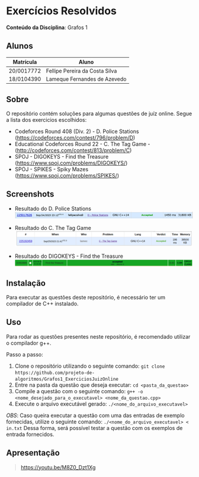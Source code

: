 # Exercícios Resolvidos

**Conteúdo da Disciplina**: Grafos 1

## Alunos

|Matrícula | Aluno |
| -- | -- |
| 20/0017772  |  Fellipe Pereira da Costa Silva |
| 18/0104390  |  Lameque Fernandes de Azevedo |

## Sobre 

O repositório contém soluções para algumas questões de juíz online. Segue a lista dos exercicios escolhidos:

- Codeforces Round 408 (Div. 2) - D. Police Stations (https://codeforces.com/contest/796/problem/D)
- Educational Codeforces Round 22 - C. The Tag Game - (http://codeforces.com/contest/813/problem/C)
- SPOJ - DIGOKEYS - Find the Treasure (https://www.spoj.com/problems/DIGOKEYS/)
- SPOJ - SPIKES - Spiky Mazes (https://www.spoj.com/problems/SPIKES/)


## Screenshots

- Resultado do D. Police Stations
![Resultado do D. Police Stations](assets/submit_d_police_stations.png)

- Resultado do C. The Tag Game
![Resultado do C. The Tag Game](assets/submit_the_tag_game.png)

- Resultado do DIGOKEYS - Find the Treasure
![Resultado do DIGOKEYS - Find the Treasure](assets/submit_digo_keys.png)


## Instalação 
Para executar as questões deste repositório, é necessário ter um compilador de C++ instalado.

## Uso 
Para rodar as questões presentes neste repositório, é recomendado utilizar o compilador g++.

Passo a passo:
1. Clone o repositório utilizando o seguinte comando: ```git clone https://github.com/projeto-de-algoritmos/Grafos1_ExerciciosJuizOnline```
2. Entre na pasta da questão que deseja executar: ```cd <pasta_da_questao>```
3. Compile a questão com o seguinte comando: ```g++ -o <nome_desejado_para_o_executavel> <nome_da_questao.cpp>```
4. Execute o arquivo executável gerado: ```./<nome_do_arquivo_executavel>```

*OBS*: Caso queira executar a questão com uma das entradas de exemplo fornecidas, utilize o seguinte comando: ```./<nome_do_arquivo_executavel> < in.txt``` 
Dessa forma, será possível testar a questão com os exemplos de entrada fornecidos.

## Apresentação

> https://youtu.be/M8Z0_Dzt1Xg